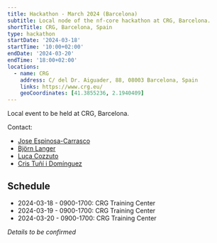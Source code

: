 ```yaml
---
title: Hackathon - March 2024 (Barcelona)
subtitle: Local node of the nf-core hackathon at CRG, Barcelona.
shortTitle: CRG, Barcelona, Spain
type: hackathon
startDate: '2024-03-18'
startTime: '10:00+02:00'
endDate: '2024-03-20'
endTime: '18:00+02:00'
locations:
  - name: CRG
    address: C/ del Dr. Aiguader, 88, 08003 Barcelona, Spain
    links: https://www.crg.eu/
    geoCoordinates: [41.3855236, 2.1940409]
---
```


Local event to be held at CRG, Barcelona.

Contact:

- [<i class="fab fa-slack"></i> Jose Espinosa-Carrasco](https://nfcore.slack.com/team/UT94DM516)
- [<i class="fab fa-slack"></i> Björn Langer](https://nfcore.slack.com/team/U03GV8NQ5JL)
- [<i class="fab fa-slack"></i> Luca Cozzuto](https://nfcore.slack.com/team/UNJ5YF0MN)
- [<i class="fab fa-slack"></i> Cris Tuñí i Domínguez](https://nfcore.slack.com/team/U01PS1L98PJ)

## Schedule

- 2024-03-18 - 0900-1700: CRG Training Center
- 2024-03-19 - 0900-1700: CRG Training Center
- 2024-03-20 - 0900-1700: CRG Training Center

_Details to be confirmed_
